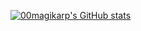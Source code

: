 [![00magikarp's GitHub stats](https://github-readme-stats.vercel.app/api?username=00magikarp&show_icons=true&theme=shadow_red&hide_rank=true&include_all_commits=true&show=true)](https://github.com/anuraghazra/github-readme-stats)
